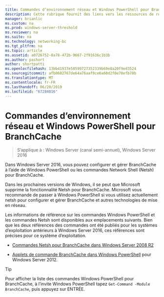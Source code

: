```yaml
---
title: Commandes d’environnement réseau et Windows PowerShell pour BranchCache
description: Cette rubrique fournit des liens vers les ressources de référence de commande d’environnement réseau et Windows PowerShell pour BranchCache dans Windows Server 2016
manager: brianlic
ms.custom: na
ms.prod: windows-server-threshold
ms.reviewer: na
ms.suite: na
ms.technology: networking-bc
ms.tgt_pltfrm: na
ms.topic: article
ms.assetid: a0726752-0a78-472b-9667-2f91636c1b3b
ms.author: pashort
author: shortpatti
ms.openlocfilehash: 13bb41937e50599727352339b69e8a20f9ed3524
ms.sourcegitcommit: afb0602767de64a76aaf9ce6a60d2f0e78efb78b
ms.translationtype: MT
ms.contentlocale: fr-FR
ms.lasthandoff: 06/20/2019
ms.locfileid: "67284016"
---
```

# <a name="branchcache-network-shell-and-windows-powershell-commands"></a>Commandes d’environnement réseau et Windows PowerShell pour BranchCache

>S’applique à : Windows Server (canal semi-annuel), Windows Server 2016

Dans Windows Server 2016, vous pouvez configurer et gérer BranchCache à l’aide de Windows PowerShell ou les commandes Network Shell (Netsh) pour BranchCache.  
  
Dans les prochaines versions de Windows, il se peut que Microsoft supprime la fonctionnalité Netsh pour BranchCache. Microsoft vous recommande de passer à Windows PowerShell si vous utilisez actuellement netsh pour configurer et gérer BranchCache et autres technologies de mise en réseau.  
  
Les informations de référence sur les commandes Windows PowerShell et les commandes Netsh sont disponibles aux emplacements suivants. Bien que les deux références des commandes ont été publiés pour les systèmes d’exploitation antérieurs à Windows Server 2016, ces références sont précises pour ce système d’exploitation.  
  
-   [Commandes Netsh pour BranchCache dans Windows Server 2008 R2](https://technet.microsoft.com/library/dd979561(v=ws.10))  
  
-   [Applets de commande BranchCache dans Windows PowerShell](https://technet.microsoft.com/library/hh848392.aspx) pour Windows Server 2012.  
  
> [!TIP]  
> Pour afficher la liste des commandes Windows PowerShell pour BranchCache, à l’invite Windows PowerShell tapez `Get-Command -Module BranchCache`, puis appuyez sur ENTRÉE.  
  


